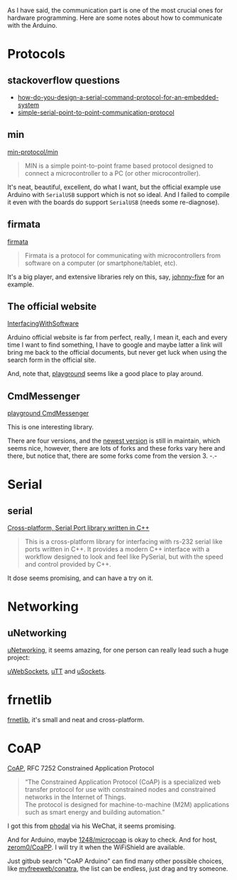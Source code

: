 As I have said, the communication part is one of the most crucial ones for hardware programming. Here are some notes about how to communicate with the Arduino.

# Protocols

## stackoverflow questions

* [how-do-you-design-a-serial-command-protocol-for-an-embedded-system](https://stackoverflow.com/questions/1445387/how-do-you-design-a-serial-command-protocol-for-an-embedded-system/)
* [simple-serial-point-to-point-communication-protocol](https://stackoverflow.com/questions/815758/simple-serial-point-to-point-communication-protocol)

## min

[min-protocol/min](https://github.com/min-protocol/min)

>MIN is a simple point-to-point frame based protocol designed to connect a microcontroller to a PC (or other microcontroller).

It's neat, beautiful, excellent, do what I want, but the official example use Arduino with `SerialUSB` support which is not so ideal. And I failed to compile it even with the boards do support `SerialUSB` (needs some re-diagnose).

## firmata

[firmata](https://github.com/firmata) 

>Firmata is a protocol for communicating with microcontrollers from software on a computer (or smartphone/tablet, etc).

It's a big player, and extensive libraries rely on this, say, [johnny-five](https://github.com/rwldrn/johnny-five) for an example.

## The official website

[InterfacingWithSoftware](http://playground.arduino.cc/Main/InterfacingWithSoftware)

Arduino official website is far from perfect, really, I mean it, each and every time I want to find something, I have to google and maybe latter a link will bring me back to the official documents, but never get luck when using the search form in the official site.

And, note that, [playground](http://playground.arduino.cc/) seems like a good place to play around.

## CmdMessenger

[playground CmdMessenger](http://playground.arduino.cc/Code/CmdMessenger)

This is one interesting library.

There are four versions, and the [newest version](https://github.com/thijse/Arduino-CmdMessenger) is still in maintain, which seems nice, however, there are lots of forks and these forks vary here and there, but notice that, there are some forks come from the version 3. -.-

# Serial

## serial

[Cross-platform, Serial Port library written in C++](https://github.com/wjwwood/serial)

> This is a cross-platform library for interfacing with rs-232 serial like ports written in C++. It provides a modern C++ interface with a workflow designed to look and feel like PySerial, but with the speed and control provided by C++.

It dose seems promising, and can have a try on it.


# Networking

## uNetworking

[uNetworking](https://github.com/uNetworking/), it seems amazing, for one person can really lead such a huge project:

[uWebSockets](https://github.com/uNetworking/uWebSockets), [uTT](https://github.com/uNetworking/uTT) and [uSockets](https://github.com/uNetworking/uSockets).

# frnetlib

[frnetlib](https://github.com/Cloaked9000/frnetlib), it's small and neat and cross-platform.

# CoAP

[CoAP](http://coap.technology/), RFC 7252 Constrained Application Protocol

> “The Constrained Application Protocol (CoAP) is a specialized web transfer protocol for use with constrained nodes and constrained networks in the Internet of Things. <br>
The protocol is designed for machine-to-machine (M2M) applications such as smart energy and building automation.”

I got this from [phodal](https://github.com/phodal) via his WeChat, it seems promising.

And for Arduino, maybe [1248/microcoap](https://github.com/1248/microcoap) is okay to check. And for host, [zerom0/CoaPP](https://github.com/zerom0/CoaPP). I will try it when the WiFiShield are available.

Just gitbub search "CoAP Arduino" can find many other possible choices, like [myfreeweb/conatra](https://github.com/myfreeweb/conatra), the list can be endless, just drag and try someone.